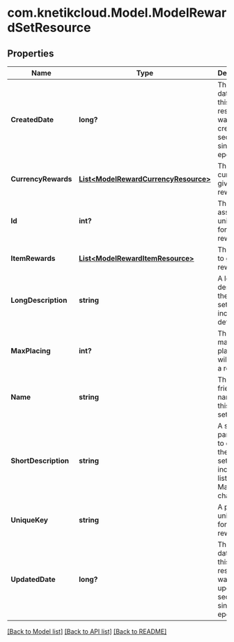# com.knetikcloud.Model.ModelRewardSetResource
## Properties

Name | Type | Description | Notes
------------ | ------------- | ------------- | -------------
**CreatedDate** | **long?** | The date/time this resource was created in seconds since unix epoch | [optional] [default to null]
**CurrencyRewards** | [**List&lt;ModelRewardCurrencyResource&gt;**](ModelRewardCurrencyResource.md) | The currency to give as rewards | [optional] [default to null]
**Id** | **int?** | The assigned unique ID for this reward set | [optional] [default to null]
**ItemRewards** | [**List&lt;ModelRewardItemResource&gt;**](ModelRewardItemResource.md) | The items to give as rewards | [optional] [default to null]
**LongDescription** | **string** | A longer describe the reward set, usually included in details | [optional] [default to null]
**MaxPlacing** | **int?** | The maximum placing that will receive a reward | [optional] [default to null]
**Name** | **string** | The user friendly name for this reward set | [default to null]
**ShortDescription** | **string** | A short paragraph to describe the reward set, usually included in listings.  Max 255 characters | [optional] [default to null]
**UniqueKey** | **string** | A provided unique key for this reward set | [optional] [default to null]
**UpdatedDate** | **long?** | The date/time this resource was last updated in seconds since unix epoch | [optional] [default to null]

[[Back to Model list]](../README.md#documentation-for-models) [[Back to API list]](../README.md#documentation-for-api-endpoints) [[Back to README]](../README.md)

